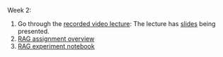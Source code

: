 Week 2:

1. Go through the [recorded video lecture](https://www.youtube.com/watch?v=xKdQOddb9fo): The lecture has [slides](https://www.canva.com/design/DAGFOzQOOxo/Gav236DyWSg03Vc8TB0VOA/view?utm_content=DAGFOzQOOxo&utm_campaign=designshare&utm_medium=link&utm_source=editor) being presented.
2. [RAG assignment overview](https://colab.research.google.com/drive/1IQhOMSqqefNsahx03yU8kps60knCY1xD?usp=sharing)
3. [RAG experiment notebook](https://colab.research.google.com/drive/1pyzWvYDCKEmORN_yIsKwki6BQ5I9kXWK?usp=sharing)